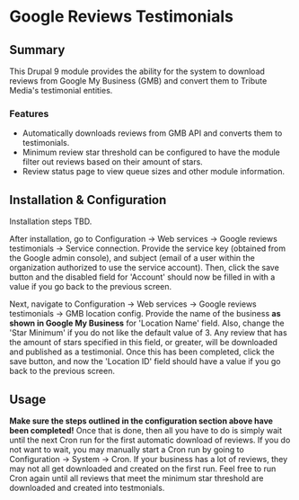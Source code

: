 # Google Reviews Testimonials
## Summary
This Drupal 9 module provides the ability for the system to download reviews from Google My Business (GMB) and convert them to Tribute Media's testimonial entities.

### Features
- Automatically downloads reviews from GMB API and converts them to testimonials.
- Minimum review star threshold can be configured to have the module filter out reviews based on their amount of stars.
- Review status page to view queue sizes and other module information.

## Installation & Configuration
Installation steps TBD.

After installation, go to Configuration -> Web services -> Google reviews testimonials -> Service connection. Provide the service key (obtained from the Google admin console), and subject (email of a user within the organization authorized to use the service account). Then, click the save button and the disabled field for 'Account' should now be filled in with a value if you go back to the previous screen.

Next, navigate to Configuration -> Web services -> Google reviews testimonials -> GMB location config. Provide the name of the business **as shown in Google My Business** for 'Location Name' field. Also, change the 'Star Minimum' if you do not like the default value of 3. Any review that has the amount of stars specified in this field, or greater, will be downloaded and published as a testimonial. Once this has been completed, click the save button, and now the 'Location ID' field should have a value if you go back to the previous screen.

## Usage
**Make sure the steps outlined in the configuration section above have been completed!** Once that is done, then all you have to do is simply wait until the next Cron run for the first automatic download of reviews. If you do not want to wait, you may manually start a Cron run by going to Configuration -> System -> Cron. If your business has a lot of reviews, they may not all get downloaded and created on the first run. Feel free to run Cron again until all reviews that meet the minimum star threshold are downloaded and created into testmonials.